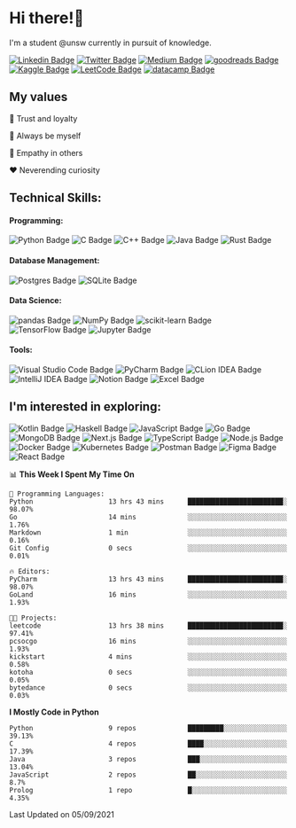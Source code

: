 # Hi there!👋

I'm a student @unsw currently in pursuit of knowledge.

[//]: <> (Some of the badges here are just for my own motivation purposes.)

[![Linkedin Badge](https://img.shields.io/badge/-ericzhu98-0A66C2?logo=linkedin&style=flat)](https://linkedin.com/in/ericzhu98/)
[![Twitter Badge](https://img.shields.io/badge/-ericfezhu-1DA1F2?logo=twitter&logoColor=white&style=flat)](https://twitter.com/ericfezhu)
[![Medium Badge](https://img.shields.io/badge/-ericfzhu-000000?logo=medium&logoColor=white&style=flat)](https://medium.com/@ericfzhu)
[![goodreads Badge](https://img.shields.io/badge/-ericfzhu-372213?logo=goodreads&logoColor=white&style=flat)](https://goodreads.com/ericfzhu)
[![Kaggle Badge](https://img.shields.io/badge/-ericzfhu-20BEFF?logo=kaggle&logoColor=white&style=flat)](https://kaggle.com/ericfzhu)
[![LeetCode Badge](https://img.shields.io/badge/-ericfzhu-FFA116?logo=leetcode&logoColor=white&style=flat)](https://leetcode.com/ericfzhu/)
[![datacamp Badge](https://img.shields.io/badge/-ericfzhu-03EF62?logo=datacamp&logoColor=white&style=flat)](https://datacamp.com/profile/ericfzhu)


## My values

:blue_heart: Trust and loyalty

:purple_heart: Always be myself

:green_heart: Empathy in others

:heart: Neverending curiosity

## Technical Skills:

#### Programming:

![Python Badge](https://img.shields.io/badge/-Python-14354C?logo=python&logoColor=white&style=flat)
![C Badge](https://img.shields.io/badge/C-%2300599C.svg?logo=c&logoColor=white&style=flat)
![C++ Badge](https://img.shields.io/badge/-C++-00599C?logo=c%2B%2B&logoColor=white&style=flat)
![Java Badge](https://img.shields.io/badge/-Java-007396?logo=java&logoColor=white&style=flat)
![Rust Badge](https://img.shields.io/badge/-Rust-000000?logo=rust&style=flat)

#### Database Management:

![Postgres Badge](https://img.shields.io/badge/-Postgres-316192?logo=postgresql&logoColor=white&style=flat)
![SQLite Badge](https://img.shields.io/badge/-SQLite-07405e?logo=sqlite&logoColor=white&style=flat)

#### Data Science:

![pandas Badge](https://img.shields.io/badge/-pandas-150458?logo=pandas&logoColor=white&style=flat)
![NumPy Badge](https://img.shields.io/badge/-NumPy-013243?logo=numpy&logoColor=white&style=flat)
![scikit-learn Badge](https://img.shields.io/badge/-scikit%20learn-F7931E?logo=scikit-learn&logoColor=white&style=flat)
![TensorFlow Badge](https://img.shields.io/badge/-TensorFlow-FF6F00?logo=tensorflow&logoColor=white&style=flat)
![Jupyter Badge](https://img.shields.io/badge/-Jupyter%20Lab-F37626?logo=jupyter&logoColor=white&style=flat)


#### Tools:

![Visual Studio Code Badge](https://img.shields.io/badge/-Visual%20Studio%20Code-0078d7?logo=visual-studio-code&logoColor=white&style=flat)
![PyCharm Badge](https://img.shields.io/badge/-PyCharm-000000?logo=pycharm&logoColor=white&style=flat)
![CLion IDEA Badge](https://img.shields.io/badge/-CLion-000000?logo=clion&logoColor=white&style=flat)
![IntelliJ IDEA Badge](https://img.shields.io/badge/-IntelliJ%20IDEA-000000?logo=intellij-idea&logoColor=white&style=flat)
![Notion Badge](https://img.shields.io/badge/-Notion-000000?logo=notion&logoColor=white&style=flat)
![Excel Badge](https://img.shields.io/badge/-Excel-217346?logo=microsoft-excel&logoColor=white&style=flat)

## I'm interested in exploring:

![Kotlin Badge](https://img.shields.io/badge/-Kotlin-0095D5?logo=kotlin&logoColor=white&style=flat)
![Haskell Badge](https://img.shields.io/badge/-Haskell-5D4F85?logo=haskell&logoColor=white&style=flat)
![JavaScript Badge](https://img.shields.io/badge/-JavaScript-323330?logo=javascript&logoColor=F7DF1E&style=flat)
![Go Badge](https://img.shields.io/badge/-Go-00ADD8?logo=go&logoColor=white&style=flat)
![MongoDB Badge](https://img.shields.io/badge/-MongoDB-47A248?logo=mongodb&logoColor=white&style=flat)
![Next.js Badge](https://img.shields.io/badge/-NextJs-000000?logo=next.js&style=flat)
![TypeScript Badge](https://img.shields.io/badge/-TypeScript-3178C6?logo=typescript&logoColor=white&style=flat)
![Node.js Badge](https://img.shields.io/badge/-Node.js-339933?logo=node.js&logoColor=white&style=flat)
![Docker Badge](https://img.shields.io/badge/-Docker-2496ED?logo=docker&logoColor=white&style=flat)
![Kubernetes Badge](https://img.shields.io/badge/-Kubernetes-326CE5?logo=kubernetes&logoColor=white&style=flat)
![Postman Badge](https://img.shields.io/badge/-Postman-FF6C37?logo=postman&logoColor=white&style=flat)
![Figma Badge](https://img.shields.io/badge/-Figma-F24E1E?logo=figma&logoColor=white&style=flat)
![React Badge](https://img.shields.io/badge/-React-20232a?logo=react&logoColor=2361DAFB&style=flat)

<!--START_SECTION:waka-->
📊 **This Week I Spent My Time On** 

```text
💬 Programming Languages: 
Python                   13 hrs 43 mins      ████████████████████████░   98.07% 
Go                       14 mins             ░░░░░░░░░░░░░░░░░░░░░░░░░   1.76% 
Markdown                 1 min               ░░░░░░░░░░░░░░░░░░░░░░░░░   0.16% 
Git Config               0 secs              ░░░░░░░░░░░░░░░░░░░░░░░░░   0.01%

🔥 Editors: 
PyCharm                  13 hrs 43 mins      ████████████████████████░   98.07% 
GoLand                   16 mins             ░░░░░░░░░░░░░░░░░░░░░░░░░   1.93%

🐱‍💻 Projects: 
leetcode                 13 hrs 38 mins      ████████████████████████░   97.41% 
pcsocgo                  16 mins             ░░░░░░░░░░░░░░░░░░░░░░░░░   1.93% 
kickstart                4 mins              ░░░░░░░░░░░░░░░░░░░░░░░░░   0.58% 
kotoha                   0 secs              ░░░░░░░░░░░░░░░░░░░░░░░░░   0.05% 
bytedance                0 secs              ░░░░░░░░░░░░░░░░░░░░░░░░░   0.03%

```

**I Mostly Code in Python** 

```text
Python                   9 repos             █████████░░░░░░░░░░░░░░░░   39.13% 
C                        4 repos             ████░░░░░░░░░░░░░░░░░░░░░   17.39% 
Java                     3 repos             ███░░░░░░░░░░░░░░░░░░░░░░   13.04% 
JavaScript               2 repos             ██░░░░░░░░░░░░░░░░░░░░░░░   8.7% 
Prolog                   1 repo              █░░░░░░░░░░░░░░░░░░░░░░░░   4.35%

```



 Last Updated on 05/09/2021
<!--END_SECTION:waka-->
